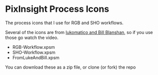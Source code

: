 # PixInsight Process Icons

The process icons that I use for RGB and SHO workflows.

Several of the icons are from [lukomatico and Bill Blanshan](https://www.youtube.com/watch?v=SQmFFkF6XhM), so if you use those go watch the video.

- RGB-Workflow.xpsm
- SHO-Workflow.xpsm
- FromLukeAndBill.xpsm

You can download these as a zip file, or clone (or fork) the repo
